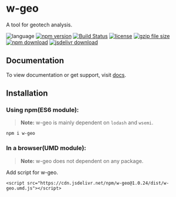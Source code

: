 # w-geo
A tool for geotech analysis.

![language](https://img.shields.io/badge/language-JavaScript-orange.svg) 
[![npm version](http://img.shields.io/npm/v/w-geo.svg?style=flat)](https://npmjs.org/package/w-geo) 
[![Build Status](https://travis-ci.org/yuda-lyu/w-geo.svg?branch=master)](https://travis-ci.org/yuda-lyu/w-geo) 
[![license](https://img.shields.io/npm/l/w-geo.svg?style=flat)](https://npmjs.org/package/w-geo) 
[![gzip file size](http://img.badgesize.io/yuda-lyu/w-geo/master/dist/w-geo.umd.js.svg?compression=gzip)](https://github.com/yuda-lyu/w-geo)
[![npm download](https://img.shields.io/npm/dt/w-geo.svg)](https://npmjs.org/package/w-geo) 
[![jsdelivr download](https://img.shields.io/jsdelivr/npm/hm/w-geo.svg)](https://www.jsdelivr.com/package/npm/w-geo)

## Documentation
To view documentation or get support, visit [docs](https://yuda-lyu.github.io/w-geo/w-geo.html).

## Installation
### Using npm(ES6 module):
> **Note:** w-geo is mainly dependent on `lodash` and `wsemi`.
```alias
npm i w-geo
```

### In a browser(UMD module):
> **Note:** w-geo does not dependent on any package.

Add script for w-geo.
```alias
<script src="https://cdn.jsdelivr.net/npm/w-geo@1.0.24/dist/w-geo.umd.js"></script>

```
